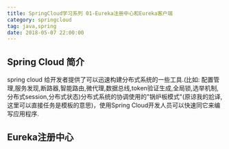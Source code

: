```yaml
---
title: SpringCloud学习系列 01-Eureka注册中心和Eureka客户端
category: springcloud
tag: java,spring
date: 2018-05-07 22:00:00
---
```


## Spring Cloud 简介

spring cloud 给开发者提供了可以迅速构建分布式系统的一些工具.(比如: 配置管理,服务发现,断路器,智能路由,微代理,数据总线,token验证生成,全局锁,选举机制,分布式session,分布式状态)分布式系统的协调使用的"锅炉板模式"(原谅我的尬译,这里可以直接任务是模板的意思)，使用Spring Cloud开发人员可以快速同它来编写应用程序.

## Eureka注册中心

### 

